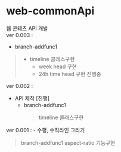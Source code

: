 # web-commonApi

웹 콘테츠 API 개발 <br/>
ver 0.003 :
- branch-addfunc1
> * timeline 클래스구현<br/>
>    * week head 구현<br/>
>    * 24h time head 구현 진행중<br/>
     
ver 0.002 :
*  API 제작 [진행]
    - branch-addfunc1
      > timeline 클래스구현

ver 0.001 : - 수평, 수직라인 그리기

> branch-addfunc1
> aspect-ratio 기능구현
